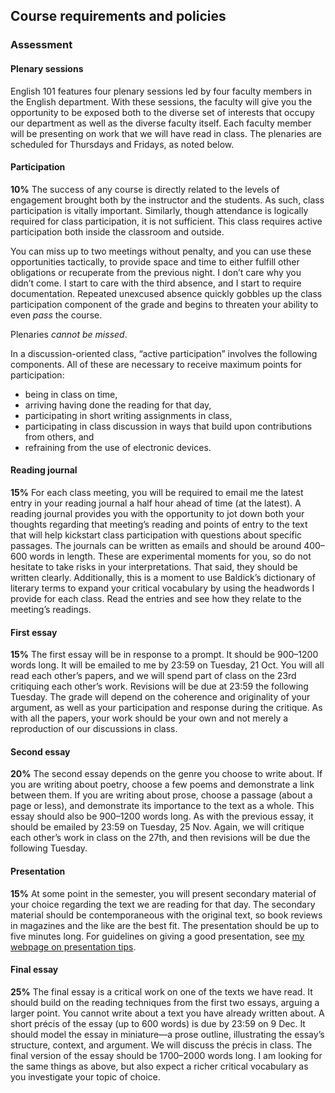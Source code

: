 ## Course requirements and policies

### Assessment

#### Plenary sessions

English 101 features four plenary sessions led by four faculty members in the
English department. With these sessions, the faculty will give you the
opportunity to be exposed both to the diverse set of interests that occupy our
department as well as the diverse faculty itself. Each faculty member will be
presenting on work that we will have read in class. The plenaries are scheduled
for Thursdays and Fridays, as noted below. 

#### Participation

**10%** The success of any course is directly related to the levels of engagement
brought both by the instructor and the students. As such, class participation
is vitally important. Similarly, though attendance is logically required for
class participation, it is not sufficient. This class requires active
participation both inside the classroom and outside.  

You can miss up to two meetings without penalty, and you can use these
opportunities tactically, to provide space and time to either fulfill other
obligations or recuperate from the previous night. I don’t care why you didn’t
come. I start to care with the third absence, and I start to require
documentation. Repeated unexcused absence quickly gobbles up the class
participation component of the grade and begins to threaten your ability to
even *pass* the course.

Plenaries *cannot be missed*.

In a discussion-oriented class, “active participation” involves the following
components. All of these are necessary to receive maximum points for
participation:

* being in class on time,
* arriving having done the reading for that day,
* participating in short writing assignments in class,
* participating in class discussion in ways that build upon contributions from others, and
* refraining from the use of electronic devices.

#### Reading journal

**15%** For each class meeting, you will be required to email me the latest
entry in your reading journal a half hour ahead of time (at the latest). A
reading journal provides you with the opportunity to jot down both your
thoughts regarding that meeting’s reading and points of entry to the text that
will help kickstart class participation with questions about specific
passages. The journals can be written as emails and should be
around 400–600 words in length. These are experimental moments for you, so do
not hesitate to take risks in your interpretations. That said, they should be
written clearly. Additionally, this is a moment to use Baldick’s dictionary of
literary terms to expand your critical vocabulary by using the headwords I
provide for each class. Read the entries and see how they relate to the
meeting’s readings.

#### First essay

**15%** The first essay will be in response to a prompt. It should be 900–1200 words
long. It will be emailed to me by 23:59 on Tuesday, 21 Oct. You will all read
each other’s papers, and we will spend part of class on the 23rd critiquing
each other’s work. Revisions will be due at 23:59 the following Tuesday. The
grade will depend on the coherence and originality of your argument, as well
as your participation and response during the critique. As with all the
papers, your work should be your own and not merely a reproduction of our
discussions in class.

#### Second essay

**20%** The second essay depends on the genre you choose to write about. If
you are writing about poetry, choose a few poems and demonstrate a link
between them. If you are writing about prose, choose a passage (about a page
or less), and demonstrate its importance to the text as a whole. This essay
should also be 900–1200 words long. As with the previous essay, it should be
emailed by 23:59 on Tuesday, 25 Nov. Again, we will critique each other’s work
in class on the 27th, and then revisions will be due the following Tuesday.

#### Presentation

**15%** At some point in the semester, you will present secondary material of
your choice regarding the text we are reading for that day. The secondary
material should be contemporaneous with the original text, so book reviews in
magazines and the like are the best fit. The presentation should be up to five
minutes long. For guidelines on giving a good presentation, see [my webpage on
presentation tips](http://moacir.com/courses/presentation-tips/).

#### Final essay

**25%** The final essay is a critical work on one of the texts we have read.
It should build on the reading techniques from the first two essays, arguing a
larger point. You cannot write about a text you have already written about. A short
précis of the essay (up to 600 words) is due by 23:59 on 9 Dec. It should
model the essay in miniature—a prose outline, illustrating the essay’s structure,
context, and argument. We will discuss the précis in class. The final version
of the essay should be 1700–2000 words long. I am looking for the same things
as above, but also expect a richer critical vocabulary as you investigate your
topic of choice.
